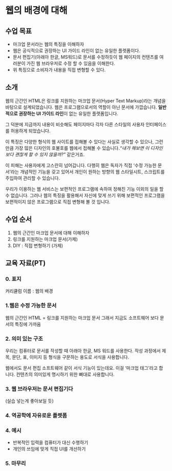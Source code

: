 # 웹의 배경에 대해

## 수업 목표

- 마크업 문서라는 웹의 특징을 이해하자
- 웹은 공식적으로 권장하는 UI 가이드 라인이 없는 유일한 플렛폼이다.
- 문서 편집기(아래아 한글, MS워드)로 문서를 수정하듯이 웹 페이지의 컨텐츠를 여러분이 가진 웹 브라우저로 수정 할 수 있음을 이해한다.
- 위 특징으로 소비자가 내용을 직접 변형할 수 있다.

## 소개

웹의 근간인 HTML은 링크를 지원하는 마크업 문서(Hyper Text Markup)라는 개념을 바탕으로 설계되었습니다. 웹은 프로그램으로서의 역할이 아닌 문서에 가깝습니다. **일반적으로 권장하는 UI 가이드 라인**이 없는 유일한 플랫폼입니다.

그 덕분에 지금까지 내용이 비슷해도 페이지마다 각자 다른 스타일의 사용자 인터페이스를 허용하게 되었습니다.

이 특징은 다양한 형식의 웹 사이트를 접해볼 수 있다는 사실로 생각할 수 있으나, 그런 만큼 가장 많은 디자인의 호불호를 웹에서 접해볼 수 있습니다._“내가 해보면 이 디자인보다 괜찮게 할 수 있지 않을까?”_ 같은거죠.

이 피해는 사용자에게 고스란히 넘어갑니다. 다행히 웹은 독자가 직접 ‘수정 가능한 문서’라는 개념적인 기능을 갖고 있어서 개인이 원하는 방향의 웹 스타일시트, 스크립트를 주입하여 관리할 수 있습니다.

우리가 이용하는 웹 서비스는 보편적인 프로그램에 속하여 정해진 기능 이외의 일을 할 수 없습니다. 그러나 웹의 특징을 활용해서 자신에 맞게 쓰기 위해 보편적인 프로그램을 보편적이지 않은 프로그램으로 직접 변형해 볼 것 입니다.

## 수업 순서

1. 웹의 근간인 마크업 문서에 대해 이해하자
2. 링크를 지원하는 마크업 문서(가제)
3. DIY : 직접 변형하기 (가제)

## 교육 자료(PT)

### 0. 표지

커리큘럼 이름 : 웹의 배경

### 1.웹은 수정 가능한 문서

웹의 근간인 HTML = 링크를 지원하는 마크업 문서
그래서 지금도 소프트웨어 보다 문서의 특징에 가까움

### 2. 의미 있는 구조

우리는 컴퓨터로 문서를 작성할 때 아래아 한글, MS 워드를 사용한다. 작성 과정에서 제목, 문단, 표, 이미지 등 형식을 구문하는 용도로 서식을 사용합니다.

웹에서도 문서 편집 소프트웨어 같이 서식 기능이 있는데요. 이걸 ‘마크업 태그’라고 합니다. 컨텐츠의 의미있게 명시하기 위한 뼈대로 사용합니다.

### 3. 웹 브라우저는 문서 편집기다

(실습 넣는게 좋아보일 듯)

### 4. 역공학에 자유로운 플렛폼

### 4. 예시

- 반복적인 입력을 컴퓨터가 대신 수행하기
- 개인의 쓰임에 맞게 직접 UI를 개선하기

### 5. 마무리

<!-- ### 번외: 정보를 찾는 방법 -->
